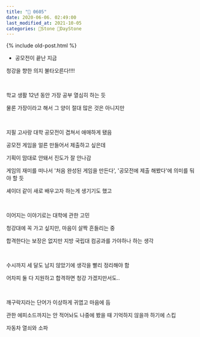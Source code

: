 ```yaml
---
title: "🌱 0605"
date: 2020-06-06. 02:49:00
last_modified_at: 2021-10-05
categories: 🗿Stone 🌱DayStone
---
```

{% include old-post.html %}
+ 공모전이 끝난 지금

청강을 향한 의지 불타오른다!!!!

​

학교 생활 12년 동안 가장 공부 열심히 하는 듯

물론 가장이라고 해서 그 양이 절대 많은 것은 아니지만

​

지필 고사랑 대학 공모전이 겹쳐서 애매하게 됐음

공모전 게임을 얼른 만들어서 제출하고 싶은데

기획이 맘대로 안돼서 진도가 잘 안나감

게임의 재미를 떠나서 '처음 완성된 게임을 만든다', '공모전에 제출 해봤다'에 의미를 둬야 할 듯

셰이더 같이 새로 배우고자 하는게 생기기도 했고

​

이어지는 이야기로는 대학에 관한 고민

청강대에 꼭 가고 싶지만, 마음이 살짝 흔들리는 중

합격한다는 보장은 없지만 지방 국립대 컴공과를 가야하나 하는 생각

​

수시까지 세 달도 남지 않았기에 생각을 빨리 정리해야 함

어차피 둘 다 지원하고 합격하면 청강 가겠지만서도..

​

깨구락지라는 단어가 이상하게 귀엽고 마음에 듬

관한 에피소드까지는 안 적어놔도 나중에 봤을 때 기억하지 않을까 하기에 스킵

자동차 열쇠와 소파